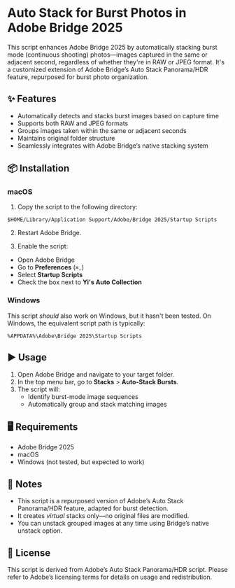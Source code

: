 # Auto Stack for Burst Photos in Adobe Bridge 2025

This script enhances Adobe Bridge 2025 by automatically stacking burst mode (continuous shooting) photos—images captured in the same or adjacent second, regardless of whether they're in RAW or JPEG format. It's a customized extension of Adobe Bridge’s Auto Stack Panorama/HDR feature, repurposed for burst photo organization.

## ✨ Features

- Automatically detects and stacks burst images based on capture time
- Supports both RAW and JPEG formats
- Groups images taken within the same or adjacent seconds
- Maintains original folder structure
- Seamlessly integrates with Adobe Bridge’s native stacking system

## 📦 Installation

### macOS

1. Copy the script to the following directory:

```
$HOME/Library/Application Support/Adobe/Bridge 2025/Startup Scripts
```

2. Restart Adobe Bridge.

3. Enable the script:
- Open Adobe Bridge
- Go to **Preferences** (`⌘,`)
- Select **Startup Scripts**
- Check the box next to **Yi's Auto Collection**

### Windows

This script *should* also work on Windows, but it hasn't been tested. On Windows, the equivalent script path is typically:

```
%APPDATA%\Adobe\Bridge 2025\Startup Scripts
```

## ▶️ Usage

1. Open Adobe Bridge and navigate to your target folder.
2. In the top menu bar, go to **Stacks** > **Auto-Stack Bursts**.
3. The script will:
   - Identify burst-mode image sequences
   - Automatically group and stack matching images

## 🖥 Requirements

- Adobe Bridge 2025
- macOS
- Windows (not tested, but expected to work)

## 📝 Notes

- This script is a repurposed version of Adobe’s Auto Stack Panorama/HDR feature, adapted for burst detection.
- It creates *virtual* stacks only—no original files are modified.
- You can unstack grouped images at any time using Bridge’s native unstack option.

## 📄 License

This script is derived from Adobe’s Auto Stack Panorama/HDR script. Please refer to Adobe’s licensing terms for details on usage and redistribution.
